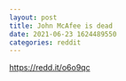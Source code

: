 ```yaml
--- 
layout: post 
title: John McAfee is dead 
date: 2021-06-23 1624489550 
categories: reddit 
--- 
```

https://redd.it/o6o9qc